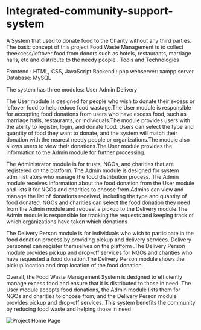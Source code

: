 # Integrated-community-support-system
A System that used to donate food to the Charity without any third parties.
The basic concept of this project  Food Waste Management is to collect theexcess/leftover food from donors such as hotels, restaurants, marriage halls, etc and distribute to  the  needy people .
Tools and Technologies

 Frontend : HTML, CSS,  JavaScript
 Backend  : php
 webserver: xampp server
 Database: MySQL 

 The system has three modules:
    User
    Admin
    Delivery

The User module is designed for people who wish to donate their excess or leftover food to help reduce food wastage.The User module is responsible for accepting food donations from users who have excess food, such as marriage halls, restaurants, or individuals.The module provides users with the ability to register, login, and donate food. Users can select the type and quantity of food they want to donate, and the system will match their donation with the nearest needy people or organizations.The module also allows users to view their donations.The User module provides the information to the Admin module for further processing.

The Administrator module is for trusts, NGOs, and charities that are registered on the platform. The Admin module is designed for system administrators who manage the food distribution process. The Admin module receives information about the food donation from the User module and lists it for NGOs and charities to choose from.Admins can view and manage the list of donations received, including the type and quantity of food donated. NGOs and charities can select the food donation they need from the Admin module and request a pickup to the Delivery module.The Admin module is responsible for tracking the requests and keeping track of which organizations have taken which donations
      
The Delivery Person module is for individuals who wish to participate in the food donation process by providing pickup and delivery services. Delivery personnel can register themselves on the platform .The Delivery Person module provides pickup and drop-off services for NGOs and charities who have requested a food donation.The Delivery Person module shows the pickup location and drop location of the food donation.

Overall, the Food Waste Management System is designed to efficiently manage excess food and ensure that it is distributed to those in need. The User module accepts food donations, the Admin module lists them for NGOs and charities to choose from, and the Delivery Person module provides pickup and drop-off services. This system benefits the community by reducing food waste and helping those in need

![Project Home Page]([https://github.com/YourUsername/YourRepo/blob/main/images/project-home-page.png?raw=true](https://github.com/Balaji257/Integrated-community-support-system/blob/main/project%20home%20page.png))

